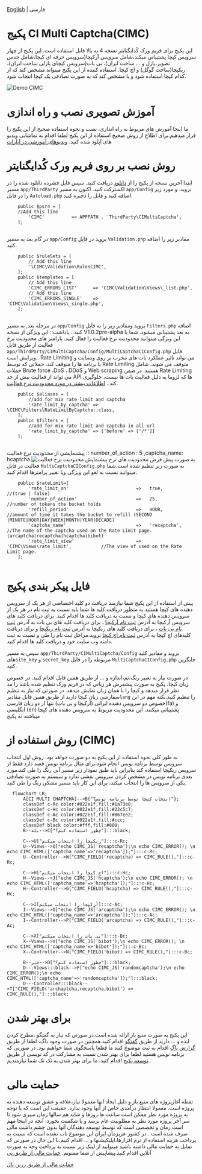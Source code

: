 [English](./README.md) | فارسی
# پکیج CI Multi Captcha(CIMC)
این پکیج برای فریم ورک کُدایگنایتر نسخه 4 به بالا قابل استفاده است. این پکیج از چهار سرویس کپچا پشتیبانی میکند،شامل سرویس آرکپچا(سرویس حرفه ای کپچا،شامل حدس تصویر،پازل و ... ساخت ایران)، بی بات(سرویس کپچای پازلی ساخت ایران)، ریکپچا(ساخت گوگل) و اچ کپچا. استفاده کننده از این پکیج میتواند مشخص کند که از کدام کپچا استفاده شود و یا مشخص کند که به صورت تصادفی یک کپچا انتخاب شود.

![Demo CIMC](./image/demo_cimc-fa-IR.gif)
# آموزش تصویری نصب و راه اندازی
ما اینجا آموزش های مربوط به راه اندازی، نصب و نحوه استفاده صحیح از این پکیج را قرار میدهیم.برای اطلاع از روش صحیح استفاده از این پکیج لطفا اقدام به تماشایی ویدیو های آپلود شده کنید.
[ویدیوهای آموزشی در آپارات](https://www.aparat.com/playlist/1509312)
# روش نصب بر روی فریم ورک کُدایگنایتر
ابتدا آخرین نسخه از پکیج را از [دانلود](https://github.com/datamweb/CodeIgniter-Multi-Captcha/releases) دریافت کنید.
سپس فایل فشرده دانلود شده را در مسیر ```app/ThirdParty``` اکسترکت کنید.
اکنون به مسیر ```app/Config``` بروید. و مورد زیر را در فایل ```Autoload.php``` اضافه کنید و فایل را ذخیره کنید.
```
    public $psr4 = [
	//Add this line
        'CIMC' 	        => APPPATH . 'ThirdParty\CIMultiCaptcha',
    ];
    
```
در گام بعد به مسیر ```app/Config``` بروید در فایل ```Validation.php``` مقادیر زیر را اضافه کنید.

```
    public $ruleSets = [
        // Add this line
        '\CIMC\Validation\RulesCIMC',
    ];
    public $templates = [
        // Add this line
        'CIMC_ERRORS_LIST'      => 'CIMC\Validation\Views\_list.php',
        // Add this line
        'CIMC_ERRORS_SINGLE'    => 'CIMC\Validation\Views\_single.php',
    ];
    
```

در مرحله بعد, به مسیر ```app/Config``` بروید ومقادیر زیر را به فایل ```Filters.php``` اضافه کنید..
یاداشت:: این ویژگی از نسخه  V1.0.2pre-alpha به بعد پشتیبانی میشود. شما با این ویژگی میتوانید محدودیت نرخ فعالیت را فعال کنید. پارامتر های محدودیت نرخ فعالیت از طریق فایل  ```app/ThirdParty/CIMultiCaptcha/Config/MultiCaptchaCIConfig.php``` قابل ویرایش است..
Rate Limiting می تواند تاثیر عملکرد بات های مخرب بر روی وبسایت و یا برنامه ها را متوقف کند. حملاتی که توسط Rate Limiting متوقف می شوند، شامل حملات Brute force ،DoS ، DDoS و Web scraping هستند. در ضمن Rate Limiting می تواند از فعالیت بیش از حد API ها که لزوما به دلیل فعالیت بات ها نیست، جلوگیری کند..
[اطلاعات بیشتر در مورد محدودیت نرخ فعالیت](https://arcaptcha.ir/blog/rate-limiting-%DA%86%DB%8C%D8%B3%D8%AA%D8%9F).

```
    public $aliases = [
        //add for mix rate limit and captcha
        'rate_limit_by_captcha' => \CIMC\Filters\RateLimitByCaptcha::class,
    ];
    public $filters = [
        //add for mix rate limit and captcha in all url
        'rate_limit_by_captcha' => ['before' => ['/*']]
    ];
    
```
پیشنمایشی از محدودیت نرخ فعالیت :: number_of_action : 5 ,captcha_name: hcaptcha
![پیشنمایش محدودیت نرخ فعالیت](./image/ratelimiting-fa-IR.gif)
به صورت پیش فرض محدودیت های نرخ فعالیت در فایل  ```MultiCaptchaCIConfig.php``` به صورت زیر تنظیم شده است.شما میتوانید نسبت به لغو این ویژگی ویا تغییر پرامترها اقدام کنید.
```
    public $rateLimit=[
        'rate_limit_on'                         =>   true,                              //(true | false)
        'number_of_action'                      =>   25,                                //number of tokens the bucket holds
        'refill_period'                         =>   HOUR,                              //amount of time it takes the bucket to refill (SECOND |MINUTE|HOUR|DAY|WEEK|MONTH|YEAR|DECADE)
        'captcha_name'                          =>   'recaptcha',                       //The name of the captcha used on the Rate Limit page. (arcaptcha|recaptcha|hcaptcha|bibot)
        'rate_limit_view'                       =>   'CIMC\Views\rate_limit',           //The view of used on the Rate Limit page.
    ];
    
```
# فایل پیکر بندی پکیج
پیش از استفاده از این پکیج شما نیازمند دریافت دو کلید اختصاصی از هر یک از سرویس دهنده های کپچا هستید.به منظور دریافت کلید ها شما باید نسبت به ثبت نام در هر یک از سرویس دهنده های کپچا و نسبت به دریافت کلید ها اقدام کنید. برای دریافت کلید های سرویس آرکپچا به آدرس [ثبت نام آرکپچا]( https://arcaptcha.ir/sign-up)
 ، برای دریافت کلید های بی بات به آدرس [ثبت نام بی بات](https://bibot.ir/panel/user/signup/)
 ، برای دریافت کلید های ریکپچا به آدرس [ثبت نام ریکپچا](https://www.google.com/recaptcha/admin/create) و برای دریافت کلیدهای اچ کپچا به آدرس [ثبت نام اچ کپچا]( https://hcaptcha.com/?r=e4b628e9c617)
 بروید.مراحل ثبت نام را طی و نسبت به ثبت دامنه وب سایت خود و دریافت کلید ها اقدام کنید.

  سپس به مسیر ```app/ThirdParty/CIMultiCaptcha/Config``` بروید و مقادیر کلید های```site_key``` و ```secret_key``` مربوطه را در فایل ```MultiCaptchaCIConfig.php``` جایگزین کنید.
  
در صورت نیاز به تغییر رنگ،تم،اندازه و ... از طریق همین فایل اقدام کنید.
در خصوص زبان کپچا، پکیج به صورت پیشفرض هر زبانی که در فریم ورک تنظیم شده باشد را مد نظر قرار میدهد و کپچا را با همان زبان نمایش میدهد.
در صورتی که نیاز به تنظیم سفارشی زبان کپچا دارید از طریق همین فایل مقادیر```lang``` را تنظیم کنید.نکته مهم در این خصوص دو سرویس دهنده ایرانی (آرکپچا و بی بات) تنها از دو زبان فارسی(fa) و انگلیسی (en) پشتیبانی میکنند، این محدودیت مربوط به سرویس دهنده های کپچا میباشند نه پکیج



# روش استفاده از (CIMC)
به طور کلی نحوه استفاده از این پکیج به دو صورت خواهد بود. روش اول انتخاب سرویس توسط برنامه نویس انجام شود،برای مثال برنامه نویس قصد دارد فقط از سرویس ریکپچا استفاده کند بنابراین باید طبق نمودار زیر مسیر آبی رنگ را طی کند.مورد بعدی برنامه نویس در مشخص کردن سرویس نقشی ندارد و سیستم به صورت تصادفی یکی از سرویس ها را انتخاب میکند، برای این کار باید مسیر مشکی رنگ را طی کنید.
```mermaid
  flowchart LR;
      A[CI MULTI CHAPTCHA]-->B{"انتخاب کپچا توسط برنامه نویس؟"};
      classDef c-Rc color:#022e1f,fill:#1a73e8;
      classDef c-Hc color:#022e1f,fill:#22c5c7;
      classDef c-Ac color:#022e1f,fill:#867ee2;
      classDef c-Bc color:#022e1f,fill:#ccc;
      classDef black color:#fff,fill:#000;
      B--بله-->C["چطور استفاده کنم؟"]:::black;
      
      C-->U["ریکپچا را انتخاب میکنم"]:::c-Rc;
      U--Views-->Q["echo CIMC_JS('recaptcha');\n echo CIMC_ERROR(); \n echo CIMC_HTML(['captcha_name'=>'recaptcha']);"]:::c-Rc;
      U--Controller-->W["CIMC_FIELD('recaptcha) => CIMC_RULE(),"]:::c-Rc;
     
      C-->H["اچ کپچا را انتخاب میکنم"]:::c-Hc;
      H--Views-->J["echo CIMC_JS('hcaptcha');\n echo CIMC_ERROR(); \n echo CIMC_HTML(['captcha_name'=>'hcaptcha']);"]:::c-Hc;
      H--Controller-->G["CIMC_FIELD('hcaptcha) => CIMC_RULE(),"]:::c-Hc;  

      C-->I[آرکپچا را انتخاب میکنم]:::c-Ac;
      I--Views-->O["echo CIMC_JS('arcaptcha');\n echo CIMC_ERROR(); \n echo CIMC_HTML(['captcha_name'=>'arcaptcha']);"]:::c-Ac;
      I--Controller-->P["CIMC_FIELD('arcaptcha) => CIMC_RULE(),"]:::c-Ac;
      
      C-->X["بی بات را انتخاب میکنم"]:::c-Bc;
      X--Views-->V["echo CIMC_JS('bibot');\n echo CIMC_ERROR(); \n echo CIMC_HTML(['captcha_name'=>'bibot']);"]:::c-Bc;
      X--Controller-->N["CIMC_FIELD('bibot) => CIMC_RULE(),"]:::c-Bc;
      
      B--خیر-->D["چطور استفاده کنم؟"]:::black;
      D---Views:::black-->F["echo CIMC_JS('randomcaptcha');\n echo CIMC_ERROR();\n echo CIMC_HTML(['captcha_name'=>'randomcaptcha']);"]:::black; 
      D---Controller:::black-->T["CIMC_FIELD('archaptcha,recaptcha,bibot') => CIMC_RULE(),"]:::black; 
```
# برای بهتر شدن
این پکیج به صورت منبع باز ارائه شده است.در صورتی که نیاز به گفتگو ،مطرح کردن ایده و ... دارید از طریق [گفتگو](https://github.com/datamweb/CodeIgniter-Multi-Captcha/discussions) اقدام کنید.همچنین در صورت وجود باگ، لطفا از طریق [گزارش باگ](https://github.com/datamweb/CodeIgniter-Multi-Captcha/issues) اقدام به ثبت موضوع کنید ما قطعا پاسخگوی شما خواهیم بود.
در صورتی که برنامه نویس هستید لطفا برای بهتر شدن نسبت به مشارکت در کد نویسی از طریق [توسعه پکیج](https://github.com/datamweb/CodeIgniter-Multi-Captcha/pulls) اقدام کنید. ما برای بهتر شدن به تک تک شما نیازمندیم.

# حمایت مالی
نقطه آغازپروژه های منبع باز و دلیل ایجاد انها معمولا نیاز،علاقه و عشق توسعه دهنده به پروژه است. معمولا انتظار درآمدی خاص از آنها وجود ندارد. حقیقت این است که با توجه به پروژه مورد نظر ممکن است ساعت ها،روزها و شاید هم سالها زمان سپری شود تا سر آخر پروژه مورد نظر به مطلوبیت عام برسد و یا شکست بخورد، آنچه در اینجا مهم است زمان و تخصصی است که توسط توسعه دهندگان آنها بدون چشم داشت مالی صرف شده است . در کشور عزیزمان ایران این موضوع باب نشده است که نسبت به پرداخت هزینه استفاده از نرم افزارها،اپلیکیشنها و ... اقدام کنیم،با این حال در صورتی که تمایل به حمایت مالی داشته باشید میتوانید از لینک زیر نسبت به پرداخت وجه به صورت آنلاین اقدام کنید.پیشاپیش از شما ممنونم.
[حمایت مالی از طریق پی](https://me.pay.ir/datamweb)

[حمایت مالی از طریق زرین پال](https://zarinp.al/datamweb)







